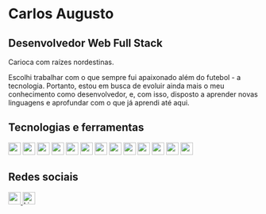 
# Carlos Augusto 
## Desenvolvedor Web Full Stack 

Carioca com raízes nordestinas.

Escolhi trabalhar com o que sempre fui apaixonado além do futebol - a tecnologia. Portanto, estou em busca de evoluir ainda mais o meu conhecimento como desenvolvedor, e, com isso, disposto a aprender novas linguagens e aprofundar com o que já aprendi até aqui.

## Tecnologias e ferramentas 
<div align="left">

<img height="25em" src="https://img.shields.io/badge/HTML-239120?style=for-the-badge&logo=html5&logoColor=white" />
<img height="25em" src="https://img.shields.io/badge/JavaScript-323330?style=for-the-badge&logo=javascript&logoColor=F7DF1E" />
<img height="25em" src="https://img.shields.io/badge/React_Router-CA4245?style=for-the-badge&logo=react-router&logoColor=white"/>
<img height="25em" src="https://img.shields.io/badge/Jest-C21325?style=for-the-badge&logo=jest&logoColor=white" />
<img height="25em" src="https://img.shields.io/badge/Node.js-339933?style=for-the-badge&logo=nodedotjs&logoColor=white" />
<img height="25em" src="https://img.shields.io/badge/MySQL-005C84?style=for-the-badge&logo=mysql&logoColor=white" />
<img height="25em" src="https://img.shields.io/badge/Docker-2CA5E0?style=for-the-badge&logo=docker&logoColor=white" />
<img height="25em" src="https://img.shields.io/badge/Express.js-000000?style=for-the-badge&logo=express&logoColor=white" />
<img height="25em" src="https://img.shields.io/badge/TypeScript-007ACC?style=for-the-badge&logo=typescript&logoColor=white" />
<img height="25em" src="https://img.shields.io/badge/VSCode-0078D4?style=for-the-badge&logo=visual%20studio%20code&logoColor=white" />
<img height="25em" src="https://img.shields.io/badge/eslint-3A33D1?style=for-the-badge&logo=eslint&logoColor=white" />
<img height="25em" src="https://img.shields.io/badge/GIT-E44C30?style=for-the-badge&logo=git&logoColor=white" />
<img height="25em" src="https://img.shields.io/badge/JWT-black?style=for-the-badge&logo=JSON%20web%20tokens" />
</div>


## Redes sociais

<a href="https://www.instagram.com/caarlos_aug/"><img height="25em" src="https://img.shields.io/badge/Instagram-E4405F?style=for-the-badge&logo=instagram&logoColor=white" />
<a href="https://www.linkedin.com/in/carlos-augusto-santos/"><img height="25em" alt="LinkedIn" src="https://img.shields.io/badge/LinkedIn-0077B5?style=for-the-badge&logo=linkedin&logoColor=white" /></a>
